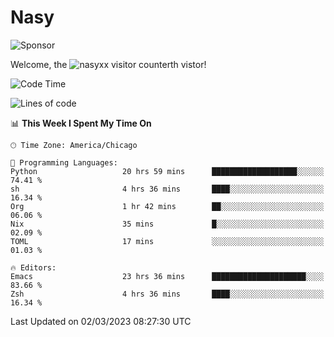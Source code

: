 # Nasy

<!--
<p align="center">
<img height="200" src="https://github-readme-stats.vercel.app/api?username=nasyxx&count_private=true&show_icons=true&theme=dracula&include_all_commits=true"/>
<img height="200" src="https://github-readme-stats.vercel.app/api/top-langs/?username=nasyxx&theme=dracula&hide=html,jupyter+notebook&count_private=true&show_icons=true"/>
</p>

  
----------------
-->

![Sponsor](https://img.shields.io/static/v1.svg?label=Sponsor&message=%E2%9D%A4&logo=GitHub&style=flat&color=pink)
 
Welcome, the ![nasyxx visitor counter](https://count.getloli.com/get/@nasyxx?theme=rule34)th vistor!
 
<!--START_SECTION:waka-->
![Code Time](http://img.shields.io/badge/Code%20Time-3%2C201%20hrs%2051%20mins-blue)

![Lines of code](https://img.shields.io/badge/From%20Hello%20World%20I%27ve%20Written-6.0%20million%20lines%20of%20code-blue)

📊 **This Week I Spent My Time On** 

```text
🕑︎ Time Zone: America/Chicago

💬 Programming Languages: 
Python                   20 hrs 59 mins      ███████████████████░░░░░░   74.41 % 
sh                       4 hrs 36 mins       ████░░░░░░░░░░░░░░░░░░░░░   16.34 % 
Org                      1 hr 42 mins        ██░░░░░░░░░░░░░░░░░░░░░░░   06.06 % 
Nix                      35 mins             █░░░░░░░░░░░░░░░░░░░░░░░░   02.09 % 
TOML                     17 mins             ░░░░░░░░░░░░░░░░░░░░░░░░░   01.03 % 

🔥 Editors: 
Emacs                    23 hrs 36 mins      █████████████████████░░░░   83.66 % 
Zsh                      4 hrs 36 mins       ████░░░░░░░░░░░░░░░░░░░░░   16.34 % 
```


 Last Updated on 02/03/2023 08:27:30 UTC
<!--END_SECTION:waka-->

<!-- ![visitors](https://visitor-badge.laobi.icu/badge?page_id=nasyxx.nasyxx) -->
